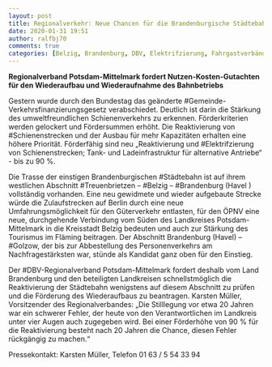 ```yaml
---
layout: post
title: Regionalverkehr: Neue Chancen für die Brandenburgische Städtebahn?    	       Regionalverband Potsdam-Mittelmark fordert Nutzen-Kosten-Gutachten für den Wiederaufbau und Wiederaufnahme des Bahnbetriebs, aus DBV
date: 2020-01-31 19:51
author: ralfbj70
comments: true
categories: [Belzig, Brandenburg, DBV, Elektrifzierung, Fahrgastverbände, Gemeinde, Golzow, Infrastruktur, Regionalverkehr, Schienenstrecken, Städtebahn, Treuenbrietzen, VBB]
---
```

<strong>Regionalverband Potsdam-Mittelmark fordert Nutzen-Kosten-Gutachten für den Wiederaufbau und Wiederaufnahme des Bahnbetriebs</strong>

Gestern wurde durch den Bundestag das geänderte #Gemeinde-<wbr />Verkehrsfinanzierungsgesetz verabschiedet. Deutlich ist darin die Stärkung des umweltfreundlichen Schienenverkehrs zu erkennen. Förderkriterien werden gelockert und Fördersummen erhöht. Die Reaktivierung von #Schienenstrecken und der Ausbau für mehr Kapazitäten erhalten eine höhere Priorität. Förderfähig sind neu „Reaktivierung und #Elektrifzierung von Schienenstrecken; Tank- und Ladeinfrastruktur für alternative Antriebe“ - bis zu 90 %.

Die Trasse der einstigen Brandenburgischen #Städtebahn ist auf ihrem westlichen Abschnitt #Treuenbrietzen – #Belzig – #Brandenburg (Havel ) vollständig vorhanden. Eine neu gewidmete und wieder aufgebaute Strecke würde die Zulaufstrecken auf Berlin durch eine neue Umfahrungsmöglichkeit für den Güterverkehr entlasten, für den ÖPNV eine neue, durchgehende Verbindung vom Süden des Landkreises Potsdam-Mittelmark in die Kreisstadt Belzig bedeuten und auch zur Stärkung des Tourismus im Fläming beitragen. Der Abschnitt Brandenburg (Havel) – #Golzow, der bis zur Abbestellung des Personenverkehrs am Nachfragestärksten war, stünde als Kandidat ganz oben für den Einstieg.

Der #DBV-Regionalverband Potsdam-Mittelmark fordert deshalb vom Land Brandenburg und den beteiligten Landkreisen schnellstmöglich die Reaktivierung der Städtebahn wenigstens auf diesem Abschnitt zu prüfen und die Förderung des Wiederaufbaus zu beantragen. Karsten Müller, Vorsitzender des Regionalverbandes: „Die Stilllegung vor etwa 20 Jahren war ein schwerer Fehler, der heute von den Verantwortlichen im Landkreis unter vier Augen auch zugegeben wird. Bei einer Förderhöhe von 90 % für die Reaktivierung besteht nach 20 Jahren die Chance, diesen Fehler rückgängig zu machen.“

Pressekontakt: Karsten Müller, Telefon 01 63 / 5 54 33 94
